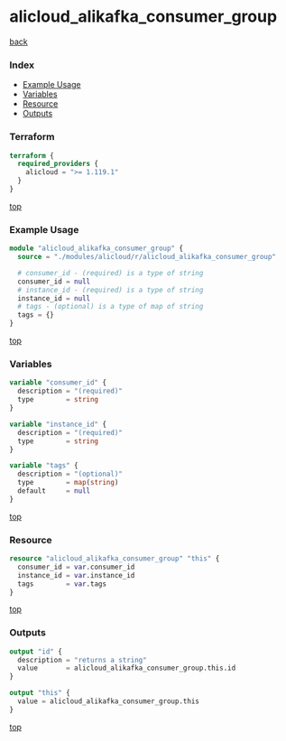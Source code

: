 # alicloud_alikafka_consumer_group

[back](../alicloud.md)

### Index

- [Example Usage](#example-usage)
- [Variables](#variables)
- [Resource](#resource)
- [Outputs](#outputs)

### Terraform

```terraform
terraform {
  required_providers {
    alicloud = ">= 1.119.1"
  }
}
```

[top](#index)

### Example Usage

```terraform
module "alicloud_alikafka_consumer_group" {
  source = "./modules/alicloud/r/alicloud_alikafka_consumer_group"

  # consumer_id - (required) is a type of string
  consumer_id = null
  # instance_id - (required) is a type of string
  instance_id = null
  # tags - (optional) is a type of map of string
  tags = {}
}
```

[top](#index)

### Variables

```terraform
variable "consumer_id" {
  description = "(required)"
  type        = string
}

variable "instance_id" {
  description = "(required)"
  type        = string
}

variable "tags" {
  description = "(optional)"
  type        = map(string)
  default     = null
}
```

[top](#index)

### Resource

```terraform
resource "alicloud_alikafka_consumer_group" "this" {
  consumer_id = var.consumer_id
  instance_id = var.instance_id
  tags        = var.tags
}
```

[top](#index)

### Outputs

```terraform
output "id" {
  description = "returns a string"
  value       = alicloud_alikafka_consumer_group.this.id
}

output "this" {
  value = alicloud_alikafka_consumer_group.this
}
```

[top](#index)
